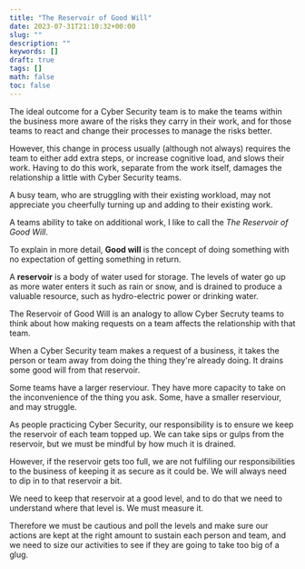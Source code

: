 ```yaml
---
title: "The Reservoir of Good Will"
date: 2023-07-31T21:10:32+00:00
slug: ""
description: ""
keywords: []
draft: true
tags: []
math: false
toc: false
---
```


The ideal outcome for a Cyber Security team is to make the teams within the business more aware of the risks they carry in their work, and for those teams to react and change their processes to manage the risks better.

However, this change in process usually (although not always) requires the team to either add extra steps, or increase cognitive load, and slows their work. Having to do this work, separate from the work itself, damages the relationship a little with Cyber Security teams.

A busy team, who are struggling with their existing workload, may not appreciate you cheerfully turning up and adding to their existing work.

A teams ability to take on additional work, I like to call the _The Reservoir of Good Will_.

To explain in more detail, **Good will** is the concept of doing something with no expectation of getting something in return.

A **reservoir** is a body of water used for storage. The levels of water go up as more water enters it such as rain or snow, and is drained to produce a valuable resource, such as hydro-electric power or drinking water.

The Reservoir of Good Will is an analogy to allow Cyber Secruty teams to think about how making requests on a team affects the relationship with that team.

When a Cyber Security team makes a request of a business, it takes the person or team away from doing the thing they're already doing. It drains some good will from that reservoir.

Some teams have a larger reserviour. They have more capacity to take on the inconvenience of the thing you ask. Some, have a smaller reserviour, and may struggle.

As people practicing Cyber Security, our responsibility is to ensure we keep the reservoir of each team topped up. We can take sips or gulps from the reservoir, but we must be mindful by how much it is drained.

However, if the reservoir gets too full, we are not fulfiling our responsibilities to the business of keeping it as secure as it could be. We will always need to dip in to that reservoir a bit.

We need to keep that reservoir at a good level, and to do that we need to understand where that level is. We must measure it.

Therefore we must be cautious and poll the levels and make sure our actions are kept at the right amount to sustain each person and team, and we need to size our activities to see if they are going to take too big of a glug.
